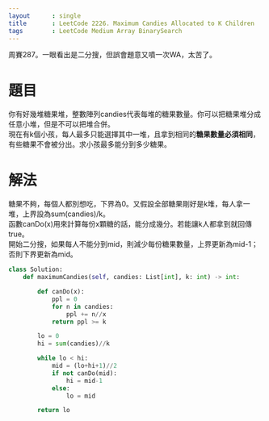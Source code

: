 ```yaml
---
layout      : single
title       : LeetCode 2226. Maximum Candies Allocated to K Children
tags 		: LeetCode Medium Array BinarySearch
---
```

周賽287。一眼看出是二分搜，但誤會題意又噴一次WA，太苦了。

# 題目
你有好幾堆糖果堆，整數陣列candies代表每堆的糖果數量。你可以把糖果堆分成任意小堆，但是不可以把堆合併。  
現在有k個小孩，每人最多只能選擇其中一堆，且拿到相同的**糖果數量必須相同**，有些糖果不會被分出。求小孩最多能分到多少糖果。

# 解法
糖果不夠，每個人都別想吃，下界為0。又假設全部糖果剛好是k堆，每人拿一堆，上界設為sum(candies)/k。  
函數canDo(x)用來計算每份x顆糖的話，能分成幾分。若能讓k人都拿到就回傳true。  
開始二分搜，如果每人不能分到mid，則減少每份糖果數量，上界更新為mid-1；否則下界更新為mid。

```python
class Solution:
    def maximumCandies(self, candies: List[int], k: int) -> int:

        def canDo(x):
            ppl = 0
            for n in candies:
                ppl += n//x
            return ppl >= k

        lo = 0
        hi = sum(candies)//k

        while lo < hi:
            mid = (lo+hi+1)//2
            if not canDo(mid):
                hi = mid-1
            else:
                lo = mid

        return lo

```

